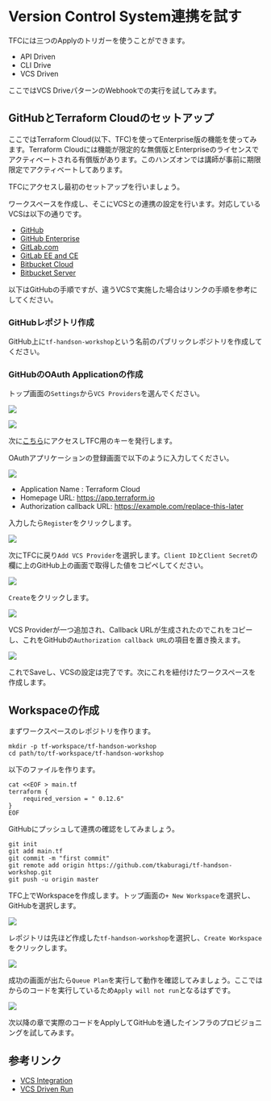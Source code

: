 # Version Control System連携を試す

TFCには三つのApplyのトリガーを使うことができます。

* API Driven
* CLI Drive
* VCS Driven

ここではVCS DriveパターンのWebhookでの実行を試してみます。

## GitHubとTerraform Cloudのセットアップ

ここではTerraform Cloud(以下、TFC)を使ってEnterprise版の機能を使ってみます。Terraform Cloudには機能が限定的な無償版とEnterpriseのライセンスでアクティベートされる有償版があります。このハンズオンでは講師が事前に期限限定でアクティベートしてあります。

TFCにアクセスし最初のセットアップを行いましょう。

ワークスペースを作成し、そこにVCSとの連携の設定を行います。対応しているVCSは以下の通りです。

* [GitHub](https://www.terraform.io/docs/cloud/vcs/github.html)
* [GitHub Enterprise](https://www.terraform.io/docs/cloud/vcs/github-enterprise.html)
* [GitLab.com](https://www.terraform.io/docs/cloud/vcs/gitlab-com.html)
* [GitLab EE and CE](https://www.terraform.io/docs/cloud/vcs/gitlab-eece.html)
* [Bitbucket Cloud](https://www.terraform.io/docs/cloud/vcs/bitbucket-cloud.html)
* [Bitbucket Server](https://www.terraform.io/docs/cloud/vcs/bitbucket-server.html)

以下はGitHubの手順ですが、違うVCSで実施した場合はリンクの手順を参考にしてください。

### GitHubレポジトリ作成

GitHub上に`tf-handson-workshop`という名前のパブリックレポジトリを作成してください。

### GitHubのOAuth Applicationの作成

トップ画面の`Settings`から`VCS Providers`を選んでください。

![](https://github-image-tkaburagi.s3.ap-northeast-1.amazonaws.com/terraform-workshop/hello-1.png?response-content-disposition=inline&X-Amz-Security-Token=AgoJb3JpZ2luX2VjEKr%2F%2F%2F%2F%2F%2F%2F%2F%2F%2FwEaDmFwLW5vcnRoZWFzdC0xIkcwRQIgQ%2FCUTbZslaR1E2O53g2PPMkxGDSgG7KaieHPUM1WZK8CIQDTP92GAdPXlWUhQfSv5dkNOidPWPstNFPE6XIRvptPNirbAwhDEAAaDDY0MzUyOTU1NjI1MSIMYLIZlr2dXRtvsFtEKrgDB3LFAGcmLgXd63J5b0nzYj8QmDbC27fqYEsunl7bzFhY3rPNKC6lajQ2gSISm3bSnKV%2F%2BQP5MX16KaG%2B54IWo8au07rlzGofEhB9ri9WwNTiJXlyS479WAcQh54Isu5DZgiIL7FvwQ2da9z3njykywGdEWDYJyEpgBqSdheVJcDALPd5pff8vYSZLym6BBPfrrfrlwxDP2smHYT6Cn2bK%2BeSejnqxECPR24S3%2Fl2dMdxbsz5myN4kkOrkk7sVhWqdZNCFvfj0dvuT1ciER1NddDHsUth0MWhfWNBr9EWnI%2Bb9dbEGNZnS7SQ0x6OsOpcHvVrlriPr5T7DBrEA7GVBVO%2BxZzfYwUo2Uf2JLDbPLCutQNpUaHIXutofb%2BQfG9TAzlcZdf1yHDeYXuANyJxf%2Bh6CmCn5Y6MfelgaFcXrhx9BPYOsZP464gThFBSax%2Fq%2Bu7PDEOWGTqzOO4zfKfSO3sp7C%2FFSJYIW6Xl4g3roF63n1YV2NF2qLFAAxafgHFIRz22AE1pv2kfUnQDy8oqxPNYlEA0uuxF3v%2BdmBbRh213DO%2FWsmww%2FgGrYHPnzEkVZAbddKS19AQw3qTZ6gU6tAEuuyAYej4QTfuWnlnLYWpVobAfhVswPQl8VRjMXhAlvhWvlcbvBFZ6E2e4A60RkocIDUj8NnJJCxMEDY0bgUSPt8Bbs%2FjBLuIbyZveye2HE9LHwXkqgzLER4tqLIzhzyPZ0BZZQCIycxFSvb%2F9qAO6csW3wXRlicICd006ekeTxDihpTvp6p%2BKFBYIj4ddfn9WVipd0ks0B%2FvSU29zfGDTiLXnjOTM8oueuZySZYjg97T2E3U%3D&X-Amz-Algorithm=AWS4-HMAC-SHA256&X-Amz-Date=20190816T122624Z&X-Amz-SignedHeaders=host&X-Amz-Expires=300&X-Amz-Credential=ASIAZLVKZYENZZAGQJK6%2F20190816%2Fap-northeast-1%2Fs3%2Faws4_request&X-Amz-Signature=8b942c677cb8902c190b275eedd546347e15818fbb59583251b3de8ef839d0d8)

![](https://github-image-tkaburagi.s3-ap-northeast-1.amazonaws.com/terraform-workshop/hello-2.png)


次に[こちら](https://github.com/settings/applications/new)にアクセスしTFC用のキーを発行します。

OAuthアプリケーションの登録画面で以下のように入力してください。

![](https://github-image-tkaburagi.s3-ap-northeast-1.amazonaws.com/terraform-workshop/hello-3.png)

* Application Name : Terraform Cloud
* Homepage URL: https://app.terraform.io
* Authorization callback URL: https://example.com/replace-this-later

入力したら`Register`をクリックします。

![](https://github-image-tkaburagi.s3-ap-northeast-1.amazonaws.com/terraform-workshop/hello-4.png)

次にTFCに戻り`Add VCS Provider`を選択します。`Client ID`と`Client Secret`の欄に上のGitHub上の画面で取得した値をコピペしてください。

![](https://github-image-tkaburagi.s3-ap-northeast-1.amazonaws.com/terraform-workshop/hello-5.png)

`Create`をクリックします。

![](https://github-image-tkaburagi.s3-ap-northeast-1.amazonaws.com/terraform-workshop/hello-6.png)

VCS Providerが一つ追加され、Callback URLが生成されたのでこれをコピーし、これをGitHubの`Authorization callback URL`の項目を置き換えます。

![](https://github-image-tkaburagi.s3-ap-northeast-1.amazonaws.com/terraform-workshop/hello-7.png)

これでSaveし、VCSの設定は完了です。次にこれを紐付けたワークスペースを作成します。

## Workspaceの作成

まずワークスペースのレポジトリを作ります。

```shell
mkdir -p tf-workspace/tf-handson-workshop
cd path/to/tf-workspace/tf-handson-workshop
```

以下のファイルを作ります。

```shell
cat <<EOF > main.tf
terraform {
	required_version = " 0.12.6"
}
EOF
```

GitHubにプッシュして連携の確認をしてみましょう。

```shell
git init
git add main.tf
git commit -m "first commit"
git remote add origin https://github.com/tkaburagi/tf-handson-workshop.git
git push -u origin master
```

TFC上でWorkspaceを作成します。トップ画面の`+ New Workspace`を選択し、GitHubを選択します。

![](https://github-image-tkaburagi.s3-ap-northeast-1.amazonaws.com/terraform-workshop/vcs-1.png)

レポジトリは先ほど作成した`tf-handson-workshop`を選択し、`Create Workspace`をクリックします。

![](https://github-image-tkaburagi.s3-ap-northeast-1.amazonaws.com/terraform-workshop/vcs-2.png)

成功の画面が出たら`Queue Plan`を実行して動作を確認してみましょう。ここではからのコードを実行しているため`Apply will not run`となるはずです。

![](https://github-image-tkaburagi.s3-ap-northeast-1.amazonaws.com/terraform-workshop/vcs-4.png)


次以降の章で実際のコードをApplyしてGitHubを通したインフラのプロビジョニングを試してみます。

## 参考リンク
* [VCS Integration](https://www.terraform.io/docs/cloud/vcs/index.html)
* [VCS Driven Run](https://www.terraform.io/docs/cloud/run/ui.html)
